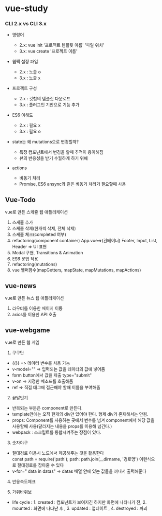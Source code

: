 # vue-study

### CLI 2.x vs CLI 3.x
- 명령어
  - 2.x: vue init '프로젝트 템플릿 이름' '파일 위치'
  - 3.x: vue create '프로젝트 이름'

- 웹팩 설정 파일
  - 2.x : 노출 o
  - 3.x : 노출 x

- 프로젝트 구성
  - 2.x : 깃헙의 템플릿 다운로드
  - 3.x : 플러그인 기반으로 기능 추가

- ES6 이해도
  - 2.x : 필요 x
  - 3.x : 필요 o 

- state는 왜 mutations으로 변경할까?
  - 특정 컴포넌트에서 변경을 할때 추적이 용이해짐
  - 뷰의 반응성을 받기 수월하게 하기 위해

- actions
  - 비동기 처리
  - Promise, ES6 ansync와 같은 비동기 처리가 필요할때 사용 
  
## Vue-Todo

vue로 만든 스케쥴 웹 애플리케이션
1. 스케줄 추가
2. 스케줄 삭제(한개씩 삭제, 전체 삭제)
3. 스케줄 체크(completed 여부)
4. refactoring(component container) App.vue=>(컨테이너)   Footer, Input, List, Header => UI 표현
5. Modal 구현, Transitions & Animation
6. ES6 문법 적용 
7. refactoring(mutations)
8. vue 헬퍼함수(mapGetters, mapState, mapMutations, mapActions) 


## vue-news

vue로 만든 뉴스 웹 애플리케이션

1. 라우터를 이용한 페이지 이동
2. axios를 이용한 API 호출


## vue-webgame
vue로 만든 웹 게임

1. 구구단
  - {{}} => 데이터 변수를 사용 가능
  - v-model="" => 입력되는 값을 데이터의 값에 넣어줌
  - form button에서 값을 제출 type="submit"
  - v-on => 지정한 메소드를 호출해줌
  - ref => 직접 태그에 접근해야 할때 이름을 부여해줌

2. 끝말잇기
  - 반복되는 부분은 component로 만든다.
  - template안에는 오직 한개의 div만 있어야 한다. 형제 div가 존재해서는 안됨.
  - props: Component를 사용하는 곳에서 변수를 넘겨 component에서 해당 값을 사용할때 사용(달라지는 내용을 props를 이용해 넘긴다.)
  - webpack : 스크립트를 통합시켜주는 장점이 있다.

3. 숫자야구
  - 절대경로 이용시 노드에서 제공해주는 것을 활용한다 <br>
  const path = require('path');
  path: path.join(__dirname, '경로명') 이런식으로 절대경로를 잡아줄 수 있다
  - v-for=" data in datas"  => datas 배열 안에 있는 값들을 꺼내서 출력해준다

4. 반응속도체크


5. 가위바위보
  - life cycle : 1. created : 컴포넌트가 보여지긴 하지만 화면에 나타나기 전, 2. mounted : 화면에 나타난 후 , 3. updated : 업데이트 , 4. destroyed : 파괴


